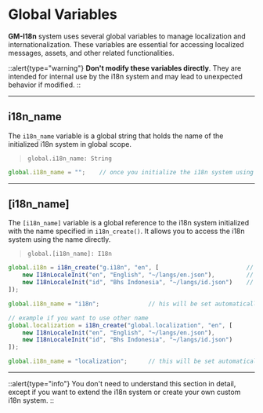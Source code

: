 # Global Variables

**GM-I18n** system uses several global variables to manage localization and internationalization. These variables are essential for accessing localized messages, assets, and other related functionalities.

::alert{type="warning"}
**Don't modify these variables directly**. They are intended for internal use by the i18n system and may lead to unexpected behavior if modified.
::

---

## i18n_name

The `i18n_name` variable is a global string that holds the name of the initialized i18n system in global scope. 

> `global.i18n_name: String`

```js
global.i18n_name = "";    // once you initialize the i18n system using `i18n_create()`, this variable will be set to the name you provided.
```

---

## \[i18n_name]

The `[i18n_name]` variable is a global reference to the i18n system initialized with the name specified in `i18n_create()`. It allows you to access the i18n system using the name directly.

> `global.[i18n_name]: I18n`

```js
global.i18n = i18n_create("g.i18n", "en", [                         // the first parameter is the name of the i18n system
    new I18nLocaleInit("en", "English", "~/langs/en.json"),         // its must be same as the global variable you declared to hold the i18n system
    new I18nLocaleInit("id", "Bhs Indonesia", "~/langs/id.json")    // you can use "g." shorthand to refer to the global variable
]);

global.i18n_name = "i18n";              // his will be set automatically to the name of the i18n system

// example if you want to use other name
global.localization = i18n_create("global.localization", "en", [
    new I18nLocaleInit("en", "English", "~/langs/en.json"),
    new I18nLocaleInit("id", "Bhs Indonesia", "~/langs/id.json")
]);

global.i18n_name = "localization";      // this will be set automatically to the name of the i18n system
```

---

::alert{type="info"}
You don't need to understand this section in detail, except if you want to extend the i18n system or create your own custom i18n system. 
::
